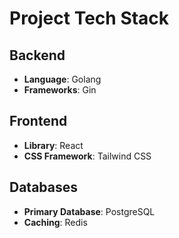 # Project Tech Stack

## Backend

- **Language**: Golang
- **Frameworks**: Gin

## Frontend

- **Library**: React
- **CSS Framework**: Tailwind CSS

## Databases

- **Primary Database**: PostgreSQL
- **Caching**: Redis
